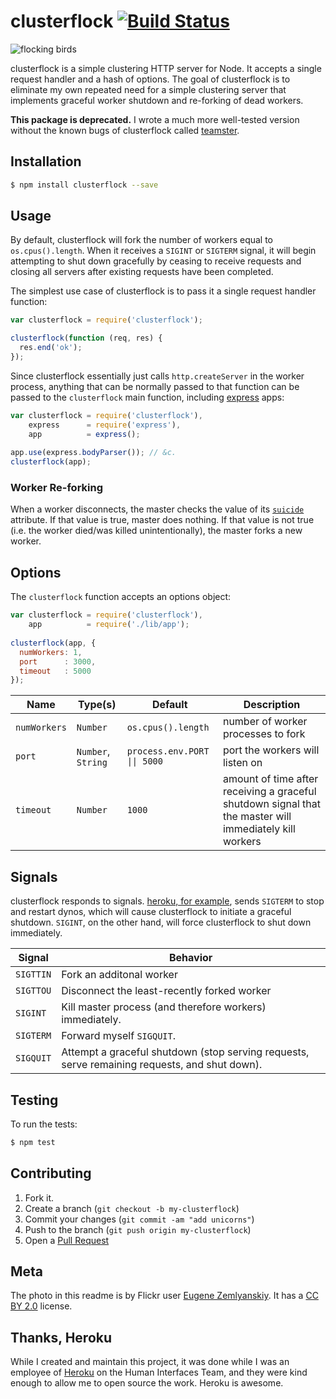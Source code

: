 # clusterflock  [![Build Status](https://travis-ci.org/jclem/clusterflock.png)](https://travis-ci.org/jclem/clusterflock)

![flocking birds](http://cl.ly/image/0e3E400R1n0U/81938785_7755757d8a_m.jpg)

clusterflock is a simple clustering HTTP server for Node. It accepts a single request handler and a hash of options. The goal of clusterflock is to eliminate my own repeated need for a simple clustering server that implements graceful worker shutdown and re-forking of dead workers.

**This package is deprecated.** I wrote a much more well-tested version without the known bugs of clusterflock called [teamster](https://www.npmjs.org/package/teamster).


## Installation

```sh
$ npm install clusterflock --save
```

## Usage

By default, clusterflock will fork the number of workers equal to `os.cpus().length`. When it receives a `SIGINT` or `SIGTERM` signal, it will begin attempting to shut down gracefully by ceasing to receive requests and closing all servers after existing requests have been completed.

The simplest use case of clusterflock is to pass it a single request handler function:

```javascript
var clusterflock = require('clusterflock');

clusterflock(function (req, res) {
  res.end('ok');
});
```

Since clusterflock essentially just calls `http.createServer` in the worker process, anything that can be normally passed to that function can be passed to the `clusterflock` main function, including [express](http://expressjs.com) apps:

```javascript
var clusterflock = require('clusterflock'),
    express      = require('express'),
    app          = express();
    
app.use(express.bodyParser()); // &c.
clusterflock(app);
```

### Worker Re-forking

When a worker disconnects, the master checks the value of its [`suicide`](http://nodejs.org/api/cluster.html#cluster_worker_suicide) attribute. If that value is true, master does nothing. If that value is not true (i.e. the worker died/was killed unintentionally), the master forks a new worker.

## Options

The `clusterflock` function accepts an options object:

```javascript
var clusterflock = require('clusterflock'),
    app          = require('./lib/app');
    
clusterflock(app, {
  numWorkers: 1,
  port      : 3000,
  timeout   : 5000
});
```
 
Name         | Type(s)            | Default | Description
------------ | ------------------ | --------------------------   | ------------------
`numWorkers` | `Number`           | `os.cpus().length`           | number of worker processes to fork
`port`       | `Number`, `String` | <code>process.env.PORT &#124;&#124; 5000</code>   | port the workers will listen on
`timeout`    | `Number`           | `1000`                       | amount of time after receiving a graceful shutdown signal that the master will immediately kill workers

## Signals

clusterflock responds to signals. [heroku, for example](https://devcenter.heroku.com/articles/dynos#graceful-shutdown-with-sigterm), sends `SIGTERM` to stop and restart dynos, which will cause clusterflock to initiate a graceful shutdown. `SIGINT`, on the other hand, will force clusterflock to shut down immediately.

Signal    | Behavior
--------- | --------------------------------------------------------
`SIGTTIN` | Fork an additonal worker
`SIGTTOU` | Disconnect the least-recently forked worker
`SIGINT`  | Kill master process (and therefore workers) immediately.
`SIGTERM` | Forward myself `SIGQUIT`.
`SIGQUIT` | Attempt a graceful shutdown (stop serving requests, serve remaining requests, and shut down).

## Testing

To run the tests:

```sh
$ npm test
```

## Contributing

1. Fork it.
2. Create a branch (`git checkout -b my-clusterflock`)
3. Commit your changes (`git commit -am "add unicorns"`)
4. Push to the branch (`git push origin my-clusterflock`)
5. Open a [Pull Request](http://github.com/jclem/clusterflock/pulls)

## Meta

The photo in this readme is by Flickr user [Eugene Zemlyanskiy](http://www.flickr.com/photos/pictureperfectpose/81938785/). It has a [CC BY 2.0](http://creativecommons.org/licenses/by/2.0/) license.

## Thanks, Heroku

While I created and maintain this project, it was done while I was an employee
of [Heroku][heroku] on the Human Interfaces Team, and they were kind enough to
allow me to open source the work. Heroku is awesome.

[heroku]: https://www.heroku.com/home
